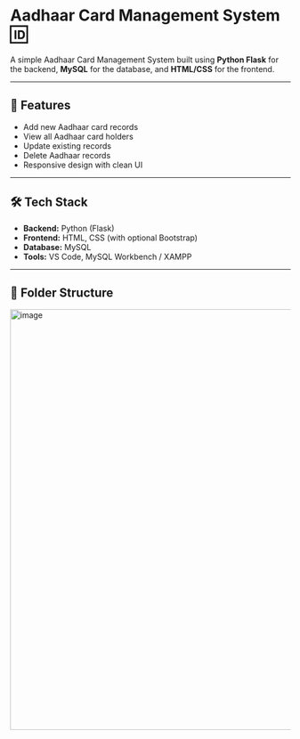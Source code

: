 # Aadhaar Card Management System 🆔

A simple Aadhaar Card Management System built using **Python Flask** for the backend, **MySQL** for the database, and **HTML/CSS** for the frontend.

---

## 📌 Features

- Add new Aadhaar card records
- View all Aadhaar card holders
- Update existing records
- Delete Aadhaar records
- Responsive design with clean UI

---

## 🛠️ Tech Stack

- **Backend:** Python (Flask)
- **Frontend:** HTML, CSS (with optional Bootstrap)
- **Database:** MySQL
- **Tools:** VS Code, MySQL Workbench / XAMPP

---

## 📁 Folder Structure
<img width="1524" height="756" alt="image" src="https://github.com/user-attachments/assets/87574dc1-31c3-460d-a128-478398a82cf0" />


